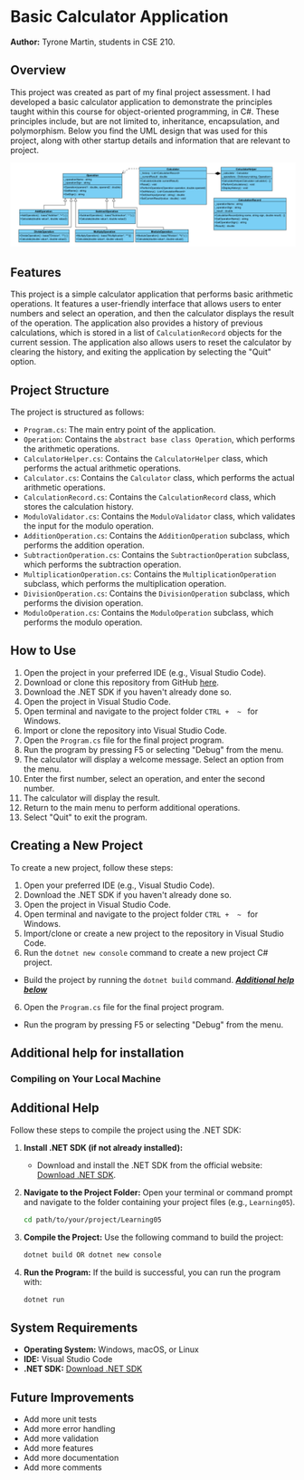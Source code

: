 # Basic Calculator Application

**Author:** Tyrone Martin, students in CSE 210.

## Overview

This project was created as part of my final project assessment. I had developed a basic calculator application to demonstrate the principles taught within this course for object-oriented programming, in C#. These principles include, but are not limited to, inheritance, encapsulation, and polymorphism. Below you find the UML design that was used for this project, along with other startup details and information that are relevant to project.

![ULM Diagram](../FinalProject/basic_calculator_uml_design.png)

## Features

This project is a simple calculator application that performs basic arithmetic operations. It features a user-friendly interface that allows users to enter numbers and select an operation, and then the calculator displays the result of the operation. The application also provides a history of previous calculations, which is stored in a list of `CalculationRecord` objects for the current session. The application also allows users to reset the calculator by clearing the history, and exiting the application by selecting the "Quit" option.

## Project Structure

The project is structured as follows:

- `Program.cs`: The main entry point of the application.
- `Operation`: Contains the `abstract base class Operation`, which performs the arithmetic operations.
- `CalculatorHelper.cs`: Contains the `CalculatorHelper` class, which performs the actual arithmetic operations.
- `Calculator.cs`: Contains the `Calculator` class, which performs the actual arithmetic operations.
- `CalculationRecord.cs`: Contains the `CalculationRecord` class, which stores the calculation history.
- `ModuloValidator.cs`: Contains the `ModuloValidator` class, which validates the input for the modulo operation.
- `AdditionOperation.cs`: Contains the `AdditionOperation` subclass, which performs the addition operation.
- `SubtractionOperation.cs`: Contains the `SubtractionOperation` subclass, which performs the subtraction operation.
- `MultiplicationOperation.cs`: Contains the `MultiplicationOperation` subclass, which performs the multiplication operation.
- `DivisionOperation.cs`: Contains the `DivisionOperation` subclass, which performs the division operation.
- `ModuloOperation.cs`: Contains the `ModuloOperation` subclass, which performs the modulo operation.

## How to Use

1. Open the project in your preferred IDE (e.g., Visual Studio Code).
2. Download or clone this repository from GitHub [here](https://github.com/TyroneMartin/cse210-projects.git).
3. Download the .NET SDK if you haven't already done so.
4. Open the project in Visual Studio Code.
5. Open terminal and navigate to the project folder `CTRL +  ~ ` for Windows.
6. Import or clone the repository into Visual Studio Code.
7. Open the `Program.cs` file for the final project program.
8. Run the program by pressing F5 or selecting "Debug" from the menu.
9. The calculator will display a welcome message. Select an option from the menu.
10. Enter the first number, select an operation, and enter the second number.
11. The calculator will display the result.
12. Return to the main menu to perform additional operations.
13. Select "Quit" to exit the program.

## Creating a New Project

To create a new project, follow these steps:

1. Open your preferred IDE (e.g., Visual Studio Code).
2. Download the .NET SDK if you haven't already done so.
3. Open the project in Visual Studio Code.
4. Open terminal and navigate to the project folder `CTRL +  ~ ` for Windows.
5. Import/clone or create a new project to the repository in Visual Studio Code.
6. Run the `dotnet new console` command to create a new project C# project.

- Build the project by running the `dotnet build` command. [**_Additional help below_**](#additional-help)

6. Open the `Program.cs` file for the final project program.

- Run the program by pressing F5 or selecting "Debug" from the menu.

## Additional help for installation

### Compiling on Your Local Machine

## Additional Help

Follow these steps to compile the project using the .NET SDK:

1. **Install .NET SDK (if not already installed):**

   - Download and install the .NET SDK from the official website: [Download .NET SDK](https://dotnet.microsoft.com/download).

2. **Navigate to the Project Folder:**
   Open your terminal or command prompt and navigate to the folder containing your project files (e.g., `Learning05`).

   ```bash
   cd path/to/your/project/Learning05
   ```

3. **Compile the Project:**
   Use the following command to build the project:

   ```bash
   dotnet build OR dotnet new console

   ```

4. **Run the Program:**
   If the build is successful, you can run the program with:

   ```bash
   dotnet run
   ```

## System Requirements

- **Operating System:** Windows, macOS, or Linux
- **IDE:** Visual Studio Code
- **.NET SDK:** [Download .NET SDK](https://dotnet.microsoft.com/download)

## Future Improvements
- Add more unit tests
- Add more error handling
- Add more validation
- Add more features
- Add more documentation
- Add more comments
